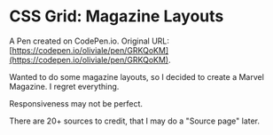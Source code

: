 # CSS Grid: Magazine Layouts

A Pen created on CodePen.io. Original URL: [https://codepen.io/oliviale/pen/GRKQoKM](https://codepen.io/oliviale/pen/GRKQoKM).

Wanted to do some magazine layouts, so I decided to create a Marvel Magazine. I regret everything.

Responsiveness may not be perfect.

There are 20+ sources to credit, that I may do a "Source page" later.
